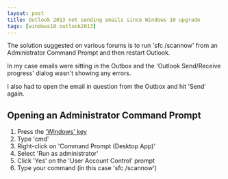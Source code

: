 ```yaml
---
layout: post
title: Outlook 2013 not sending emails since Windows 10 upgrade
tags: [windows10 outlook2013]
---
```

The solution suggested on various forums is to run 'sfc /scannow' from an Administrator Command Prompt and then restart Outlook.

In my case emails were sitting in the Outbox and the 'Outlook Send/Receive progress' dialog wasn't showing any errors.

I also had to open the email in question from the Outbox and hit 'Send' again.

## Opening an Administrator Command Prompt ##
1. Press the ['Windows' key](https://en.wikipedia.org/wiki/Windows_key)
2. Type 'cmd'
3. Right-click on 'Command Prompt (Desktop App)'
4. Select 'Run as administrator'
5. Click 'Yes' on the 'User Account Control' prompt
6. Type your command (in this case 'sfc /scannow')
